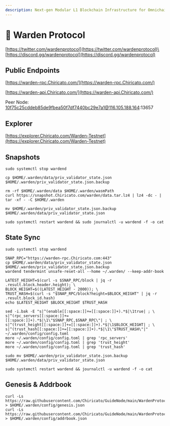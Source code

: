 ```yaml
---
description: Next-gen Modular L1 Blockchain Infrastructure for Omnichain Applications
---
```


# 🧊 Warden Protocol

[https://twitter.com/wardenprotocol](https://twitter.com/wardenprotocol)\
[https://discord.gg/wardenprotocol](https://discord.gg/wardenprotocol)

## Public Endpoints

[https://warden-rpc.Chiricato.com/](https://warden-rpc.Chiricato.com/)

[https://warden-api.Chiricato.com/](https://warden-api.Chiricato.com/)

Peer Node: 10f75c25cddeb85de9fbea50f7df7440bc29e7a1@116.105.188.164:13657

## Explorer

[https://explorer.Chiricato.com/Warden-Testnet](https://explorer.Chiricato.com/Warden-Testnet)

## Snapshots

```
sudo systemctl stop wardend

cp $HOME/.warden/data/priv_validator_state.json $HOME/.warden/priv_validator_state.json.backup

rm -rf $HOME/.warden/data $HOME/.warden/wasmPath
curl https://snapshot.Chiricato.com/warden/data.tar.lz4 | lz4 -dc - | tar -xf - -C $HOME/.warden

mv $HOME/.warden/priv_validator_state.json.backup $HOME/.warden/data/priv_validator_state.json

sudo systemctl restart wardend && sudo journalctl -u wardend -f -o cat
```

## State Sync

```
sudo systemctl stop wardend

SNAP_RPC="https://warden-rpc.Chiricato.com:443"
cp $HOME/.warden/data/priv_validator_state.json $HOME/.warden/priv_validator_state.json.backup
wardend tendermint unsafe-reset-all --home ~/.warden/ --keep-addr-book

LATEST_HEIGHT=$(curl -s $SNAP_RPC/block | jq -r .result.block.header.height); \
BLOCK_HEIGHT=$((LATEST_HEIGHT - 2000)); \
TRUST_HASH=$(curl -s "$SNAP_RPC/block?height=$BLOCK_HEIGHT" | jq -r .result.block_id.hash)
echo $LATEST_HEIGHT $BLOCK_HEIGHT $TRUST_HASH

sed -i.bak -E "s|^(enable[[:space:]]+=[[:space:]]+).*$|\1true| ; \
s|^(rpc_servers[[:space:]]+=[[:space:]]+).*$|\1\"$SNAP_RPC,$SNAP_RPC\"| ; \
s|^(trust_height[[:space:]]+=[[:space:]]+).*$|\1$BLOCK_HEIGHT| ; \
s|^(trust_hash[[:space:]]+=[[:space:]]+).*$|\1\"$TRUST_HASH\"|" ~/.warden/config/config.toml
more ~/.warden/config/config.toml | grep 'rpc_servers'
more ~/.warden/config/config.toml | grep 'trust_height'
more ~/.warden/config/config.toml | grep 'trust_hash'

sudo mv $HOME/.warden/priv_validator_state.json.backup $HOME/.warden/data/priv_validator_state.json

sudo systemctl restart wardend && journalctl -u wardend -f -o cat
```

## Genesis & Addrbook

```
curl -Ls https://raw.githubusercontent.com/Chiricato/GuideNode/main/WardenProtocol/genesis.json > $HOME/.warden/config/genesis.json
curl -Ls https://raw.githubusercontent.com/Chiricato/GuideNode/main/WardenProtocol/addrbook.json > $HOME/.warden/config/addrbook.json
```









